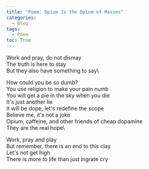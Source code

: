 ```yaml
---
title: "Poem: Opium Is the Opium of Masses"
categories:
  - Blog
tags:
  - Poem
toc: True
---
```


Work and pray, do not dismay\
The truth is here to stay\
But they also have something to say\

How could you be so dumb?\
You use religion to make your pain numb\
You will get a pie in the sky when you die\
It's just another lie\
It will be dope, let's redefine the scope\
Believe me, it's not a joke\
Opium, caffeine, and other friends of cheap dopamine\
They are the real hope\

Work, pray and play\
But remember, there is an end to this clay\
Let's not get high\
There is more to life than just ingrate cry